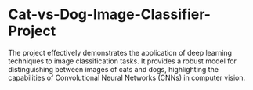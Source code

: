 # Cat-vs-Dog-Image-Classifier-Project
The project effectively demonstrates the application of deep learning techniques to image classification tasks. It provides a robust model for distinguishing between images of cats and dogs, highlighting the capabilities of Convolutional Neural Networks (CNNs) in computer vision.
